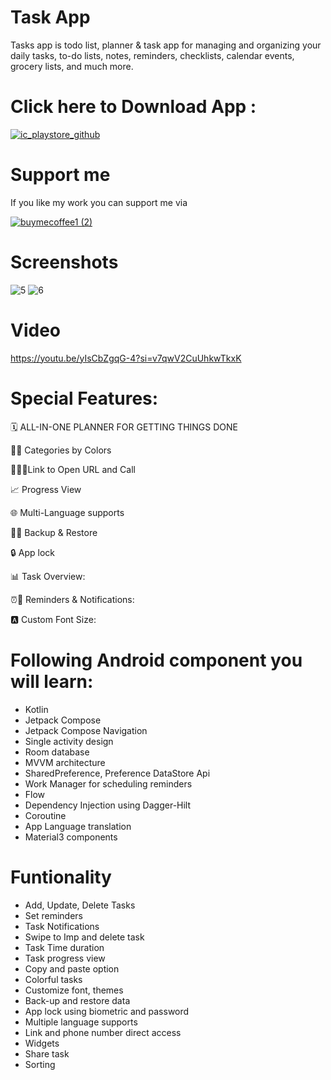 # Task App
Tasks app is todo list, planner & task app for managing and organizing your daily tasks, to-do lists, notes, reminders, checklists, calendar events, grocery lists, and much more.

# Click here to Download App :

[![ic_playstore_github](https://github-production-user-asset-6210df.s3.amazonaws.com/49050597/276943414-3613c84c-d948-404c-866b-070f3ccbd381.png)](https://play.google.com/store/apps/details?id=com.lahsuak.apps.tasks)

# Support me
If you like my work you can support me via 

[![buymecoffee1 (2)](https://github.com/KaushalVasava/Tasks/assets/49050597/327844b7-b9a4-4c5d-beb7-e9e177c82880)](https://www.buymeacoffee.com/kaushal.developer)

# Screenshots

![5](https://github.com/KaushalVasava/Tasks/assets/49050597/9310c158-a0cd-4684-93ff-4857f2d81a69)
![6](https://github.com/KaushalVasava/Tasks/assets/49050597/f80dca34-440b-405b-9714-4ff223ce0ec6)

# Video
https://youtu.be/yIsCbZgqG-4?si=v7qwV2CuUhkwTkxK

# Special Features:
🗓️ ALL-IN-ONE PLANNER FOR GETTING THINGS DONE

🌈📂 Categories by Colors

🔗🌐📞Link to Open URL and Call

📈 Progress View

🌐 Multi-Language supports

🔄🔁 Backup & Restore

🔒 App lock

📊 Task Overview: 

⏰🔔 Reminders & Notifications:

🅰 Custom Font Size:


# Following Android component you will learn:
- Kotlin
- Jetpack Compose
- Jetpack Compose Navigation
- Single activity design
- Room database
- MVVM architecture
- SharedPreference, Preference DataStore Api
- Work Manager for scheduling reminders 
- Flow
- Dependency Injection using Dagger-Hilt
- Coroutine
- App Language translation
- Material3 components

# Funtionality
- Add, Update, Delete Tasks
- Set reminders
- Task Notifications
- Swipe to Imp and delete task
- Task Time duration
- Task progress view
- Copy and paste option
- Colorful tasks
- Customize font, themes
- Back-up and restore data
- App lock using biometric and password
- Multiple language supports
- Link and phone number direct access
- Widgets
- Share task
- Sorting 





